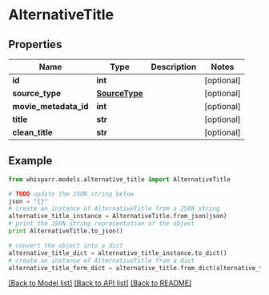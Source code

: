 # AlternativeTitle


## Properties
Name | Type | Description | Notes
------------ | ------------- | ------------- | -------------
**id** | **int** |  | [optional] 
**source_type** | [**SourceType**](SourceType.md) |  | [optional] 
**movie_metadata_id** | **int** |  | [optional] 
**title** | **str** |  | [optional] 
**clean_title** | **str** |  | [optional] 

## Example

```python
from whisparr.models.alternative_title import AlternativeTitle

# TODO update the JSON string below
json = "{}"
# create an instance of AlternativeTitle from a JSON string
alternative_title_instance = AlternativeTitle.from_json(json)
# print the JSON string representation of the object
print AlternativeTitle.to_json()

# convert the object into a dict
alternative_title_dict = alternative_title_instance.to_dict()
# create an instance of AlternativeTitle from a dict
alternative_title_form_dict = alternative_title.from_dict(alternative_title_dict)
```
[[Back to Model list]](../README.md#documentation-for-models) [[Back to API list]](../README.md#documentation-for-api-endpoints) [[Back to README]](../README.md)


